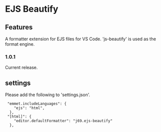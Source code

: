 # EJS Beautify

## Features

A formatter extension for EJS files for VS Code. 'js-beautify' is used as the format engine.

### 1.0.1

Current release.

## settings

Please add the following to 'settings.json'.

```
 "emmet.includeLanguages": {
    "ejs": "html",
  },
 "[html]": {
    "editor.defaultFormatter": "j69.ejs-beautify"
  },
```
